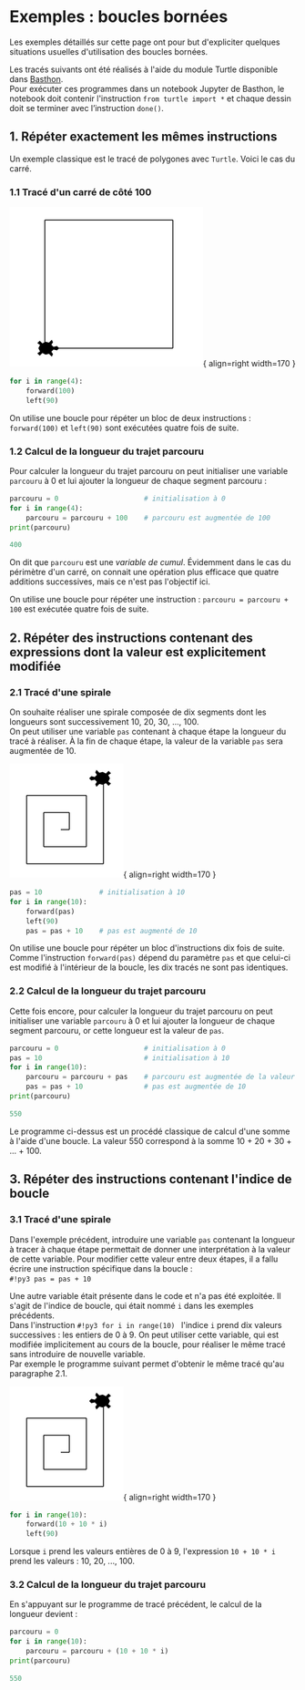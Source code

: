 # Exemples : boucles bornées
Les exemples détaillés sur cette page ont pour but d'expliciter quelques situations usuelles d'utilisation des boucles bornées.

Les tracés suivants ont été réalisés à l'aide du module Turtle disponible dans [Basthon](https://basthon.fr).  
Pour exécuter ces programmes dans un notebook Jupyter de Basthon, le notebook doit contenir l'instruction   `from turtle import *` et chaque dessin doit se terminer avec l’instruction `done()`.

## 1. Répéter exactement les mêmes instructions
Un exemple classique est le tracé de polygones avec `Turtle`. Voici le cas du carré.
### 1.1 Tracé d'un carré de côté 100
![carre](../images/turtle/carre.png){ align=right width=170 }

```python
for i in range(4):
    forward(100)
    left(90)
```
On utilise une boucle pour répéter un bloc de deux instructions :
`forward(100)` et `left(90)`  sont exécutées quatre fois de suite.

### 1.2 Calcul de la longueur du trajet parcouru
Pour calculer la longueur du trajet parcouru on peut initialiser une variable `parcouru` à 0 et lui ajouter la longueur de chaque segment parcouru :
```python
parcouru = 0                     # initialisation à 0
for i in range(4):
    parcouru = parcouru + 100    # parcouru est augmentée de 100
print(parcouru)
```
```python
400
```
On dit que `parcouru` est une *variable de cumul*. Évidemment dans le cas du périmètre d'un carré, on connait une opération plus efficace que quatre additions successives, mais ce n'est pas l'objectif ici.

On utilise une boucle pour répéter une instruction :
`parcouru = parcouru + 100`  est exécutée quatre fois de suite.

## 2. Répéter des instructions contenant des expressions dont la valeur est explicitement modifiée

### 2.1 Tracé d'une spirale

On souhaite réaliser une spirale composée de dix segments dont les longueurs sont successivement 10, 20, 30, ..., 100.  
On peut utiliser une variable `pas` contenant à chaque étape la longueur du tracé à réaliser. À la fin de chaque étape, la valeur de la variable `pas` sera augmentée de 10.

![spirale](../images/turtle/spirale.png){ align=right width=170 }

```python
pas = 10              # initialisation à 10
for i in range(10):
    forward(pas)
    left(90)
    pas = pas + 10    # pas est augmenté de 10
```
On utilise une boucle pour répéter un bloc d'instructions
dix fois de suite. Comme l'instruction `forward(pas)` dépend du paramètre `pas` et que celui-ci est modifié à l'intérieur de la boucle, les dix tracés ne sont pas identiques.

### 2.2 Calcul de la longueur du trajet parcouru

Cette fois encore, pour calculer la longueur du trajet parcouru on peut initialiser une variable `parcouru` à 0 et lui ajouter la longueur de chaque segment parcouru, or cette longueur est la valeur de `pas`.


```python
parcouru = 0                     # initialisation à 0
pas = 10                         # initialisation à 10
for i in range(10):
    parcouru = parcouru + pas    # parcouru est augmentée de la valeur de pas
    pas = pas + 10               # pas est augmentée de 10
print(parcouru)
```
```python
550
```
Le programme ci-dessus est un procédé classique de calcul d'une somme à l'aide d'une boucle. La valeur 550 correspond à la somme 10 + 20 + 30 + ... + 100.

## 3. Répéter des instructions contenant l'indice de boucle

### 3.1 Tracé d'une spirale

Dans l'exemple précédent, introduire une variable `pas` contenant la longueur à tracer à chaque étape permettait de donner une interprétation à la valeur de cette variable. Pour modifier cette valeur entre deux étapes, il a fallu écrire une instruction spécifique dans la boucle :   
`#!py3 pas = pas + 10`   

Une autre variable était présente dans le code et n'a pas été exploitée.
Il s'agit de l'indice de boucle, qui était nommé `i` dans les exemples précédents.  
Dans l'instruction `#!py3 for i in range(10) ` l'indice `i`
 prend dix valeurs successives : les entiers de 0 à 9. On peut utiliser cette variable, qui est modifiée implicitement au cours de la boucle, pour réaliser le même tracé sans introduire de nouvelle variable.  
 Par exemple le programme suivant permet d'obtenir le même tracé qu'au paragraphe 2.1.

 ![spirale](../images/turtle/spirale.png){ align=right width=170 }

```python
for i in range(10):
    forward(10 + 10 * i)
    left(90)
```
Lorsque `i` prend les valeurs entières de 0 à 9, l'expression `10 + 10 * i` prend les valeurs : 10, 20, ..., 100.

### 3.2 Calcul de la longueur du trajet parcouru

En s'appuyant sur le programme de tracé précédent, le calcul de la longueur devient :

```python
parcouru = 0  
for i in range(10):
    parcouru = parcouru + (10 + 10 * i)
print(parcouru)
```
```python
550
```
